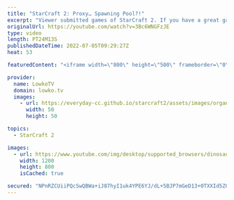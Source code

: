 ```yaml
---
title: "StarCraft 2: Proxy… Spawning Pool?!"
excerpt: "Viewer submitted games of StarCraft 2. If you have a great game you think I should cast that you recently played, you can submit the replay to replays@lowko.tv.   00:00 Proxy Spawning Pool 04:25 More cheese 13:01 Even more cheese  Support my work on Patreon: https://www.patreon.com/lowkotv Become a YouTube"
originalUrl: https://youtube.com/watch?v=3Bc6WNGFzJE
type: video
length: PT24M13S
publishedDateTime: 2022-07-05T09:29:27Z
heat: 53

featuredContent: "<iframe width=\"800\" height=\"500\" frameborder=\"0\" src=\"https://www.youtube.com/embed/3Bc6WNGFzJE\" allow=\"accelerometer; autoplay; encrypted-media; gyroscope; picture-in-picture\" allowfullscreen></iframe>"

provider:
  name: LowkoTV
  domain: lowko.tv
  images:
    - url: https://everyday-cc.github.io/starcraft2/assets/images/organizations/lowko.tv-50x50.jpg
      width: 50
      height: 50

topics:
  - StarCraft 2

images:
  - url: https://www.youtube.com/img/desktop/supported_browsers/dinosaur.png
    width: 1200
    height: 800
    isCached: true

secured: "NPnRZCUiiPQcSwQBWa+iJ87hyI1uk4YPE6YJ/dL+5BJP7mGeD13+0TXXId5ZGqQ41K3ubHew3NEIzzix1IyO4IKaXoV6kfh6LHgqvVVkd+z0XGF1GgB03buasifXmiYYsDPozA84J6aBi6fTx5SnJYVoKrVOcO8Lx1c97MzCw5WJXelVfkqWlroRwSnGpdO2j0Tkpc9mGklVo2ObKote4ZyXar1BUNrGseRadApQLV2g5y2cs5UyAhQPp0FIQsLOfTBULKMMr1rAPcc7k0KhYgfh2+dQ65NozU+UoBCBgiH/y7XY6yrxFdnFeU2NGaKCz7D+72jrLU7ho0vSyjXt0BjjlfC/GWBwaAjRQD4ZEpXcM6QOa4Nojp/59R0WpwMSP1feZVGuw8c8wDGCFAgdabO18LsnTdtvHZ0IAZVhMg0=;mMRHYN5TujWWs+20zI1Tnw=="
---
```


